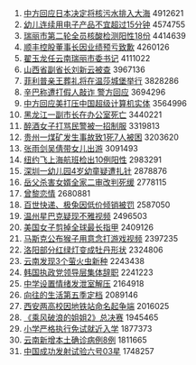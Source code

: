 1. [中方回应日本决定将核污水排入大海](http://www.baidu.com/baidu?cl=3&tn=SE_baiduhomet8_jmjb7mjw&rsv_dl=fyb_top&fr=top1000&wd=%D6%D0%B7%BD%BB%D8%D3%A6%C8%D5%B1%BE%BE%F6%B6%A8%BD%AB%BA%CB%CE%DB%CB%AE%C5%C5%C8%EB%B4%F3%BA%A3) 4912621
1. [幼儿连续用电子产品不宜超过15分钟](http://www.baidu.com/baidu?cl=3&tn=SE_baiduhomet8_jmjb7mjw&rsv_dl=fyb_top&fr=top1000&wd=%D3%D7%B6%F9%C1%AC%D0%F8%D3%C3%B5%E7%D7%D3%B2%FA%C6%B7%B2%BB%D2%CB%B3%AC%B9%FD15%B7%D6%D6%D3) 4574755
1. [瑞丽市第二轮全员核酸检测阳性18份](http://www.baidu.com/baidu?cl=3&tn=SE_baiduhomet8_jmjb7mjw&rsv_dl=fyb_top&fr=top1000&wd=%C8%F0%C0%F6%CA%D0%B5%DA%B6%FE%C2%D6%C8%AB%D4%B1%BA%CB%CB%E1%BC%EC%B2%E2%D1%F4%D0%D418%B7%DD) 4414639
1. [顺丰控股董事长因业绩预亏致歉](http://www.baidu.com/baidu?cl=3&tn=SE_baiduhomet8_jmjb7mjw&rsv_dl=fyb_top&fr=top1000&wd=%CB%B3%B7%E1%BF%D8%B9%C9%B6%AD%CA%C2%B3%A4%D2%F2%D2%B5%BC%A8%D4%A4%BF%F7%D6%C2%C7%B8) 4260126
1. [翟玉龙任云南瑞丽市委书记](http://www.baidu.com/baidu?cl=3&tn=SE_baiduhomet8_jmjb7mjw&rsv_dl=fyb_top&fr=top1000&wd=%B5%D4%D3%F1%C1%FA%C8%CE%D4%C6%C4%CF%C8%F0%C0%F6%CA%D0%CE%AF%CA%E9%BC%C7) 4111022
1. [山西省副省长刘新云被查](http://www.baidu.com/baidu?cl=3&tn=SE_baiduhomet8_jmjb7mjw&rsv_dl=fyb_top&fr=top1000&wd=%C9%BD%CE%F7%CA%A1%B8%B1%CA%A1%B3%A4%C1%F5%D0%C2%D4%C6%B1%BB%B2%E9) 3967136
1. [菲利普亲王葬礼将在温莎城堡举行](http://www.baidu.com/baidu?cl=3&tn=SE_baiduhomet8_jmjb7mjw&rsv_dl=fyb_top&fr=top1000&wd=%B7%C6%C0%FB%C6%D5%C7%D7%CD%F5%D4%E1%C0%F1%BD%AB%D4%DA%CE%C2%C9%AF%B3%C7%B1%A4%BE%D9%D0%D0) 3828286
1. [辛巴称遭打假人敲诈 警方回应](http://www.baidu.com/baidu?cl=3&tn=SE_baiduhomet8_jmjb7mjw&rsv_dl=fyb_top&fr=top1000&wd=%D0%C1%B0%CD%B3%C6%D4%E2%B4%F2%BC%D9%C8%CB%C7%C3%D5%A9%20%BE%AF%B7%BD%BB%D8%D3%A6) 3694296
1. [中方回应美打压中国超级计算机实体](http://www.baidu.com/baidu?cl=3&tn=SE_baiduhomet8_jmjb7mjw&rsv_dl=fyb_top&fr=top1000&wd=%D6%D0%B7%BD%BB%D8%D3%A6%C3%C0%B4%F2%D1%B9%D6%D0%B9%FA%B3%AC%BC%B6%BC%C6%CB%E3%BB%FA%CA%B5%CC%E5) 3564996
1. [黑龙江一副市长在办公室死亡](http://www.baidu.com/baidu?cl=3&tn=SE_baiduhomet8_jmjb7mjw&rsv_dl=fyb_top&fr=top1000&wd=%BA%DA%C1%FA%BD%AD%D2%BB%B8%B1%CA%D0%B3%A4%D4%DA%B0%EC%B9%AB%CA%D2%CB%C0%CD%F6) 3440221
1. [醉酒女子打骂民警被一招制服](http://www.baidu.com/baidu?cl=3&tn=SE_baiduhomet8_jmjb7mjw&rsv_dl=fyb_top&fr=top1000&wd=%D7%ED%BE%C6%C5%AE%D7%D3%B4%F2%C2%EE%C3%F1%BE%AF%B1%BB%D2%BB%D5%D0%D6%C6%B7%FE) 3319813
1. [贵州一煤矿发生事故致1死7人被困](http://www.baidu.com/baidu?cl=3&tn=SE_baiduhomet8_jmjb7mjw&rsv_dl=fyb_top&fr=top1000&wd=%B9%F3%D6%DD%D2%BB%C3%BA%BF%F3%B7%A2%C9%FA%CA%C2%B9%CA%D6%C21%CB%C07%C8%CB%B1%BB%C0%A7) 3203620
1. [张雨剑吴倩带女儿出游](http://www.baidu.com/baidu?cl=3&tn=SE_baiduhomet8_jmjb7mjw&rsv_dl=fyb_top&fr=top1000&wd=%D5%C5%D3%EA%BD%A3%CE%E2%D9%BB%B4%F8%C5%AE%B6%F9%B3%F6%D3%CE) 3091493
1. [纽约飞上海航班检出10例阳性](http://www.baidu.com/baidu?cl=3&tn=SE_baiduhomet8_jmjb7mjw&rsv_dl=fyb_top&fr=top1000&wd=%C5%A6%D4%BC%B7%C9%C9%CF%BA%A3%BA%BD%B0%E0%BC%EC%B3%F610%C0%FD%D1%F4%D0%D4) 2983291
1. [深圳一幼儿园4岁幼童疑遭扎针](http://www.baidu.com/baidu?cl=3&tn=SE_baiduhomet8_jmjb7mjw&rsv_dl=fyb_top&fr=top1000&wd=%C9%EE%DB%DA%D2%BB%D3%D7%B6%F9%D4%B04%CB%EA%D3%D7%CD%AF%D2%C9%D4%E2%D4%FA%D5%EB) 2878876
1. [岳父杀害女婿全家二审改判死缓](http://www.baidu.com/baidu?cl=3&tn=SE_baiduhomet8_jmjb7mjw&rsv_dl=fyb_top&fr=top1000&wd=%D4%C0%B8%B8%C9%B1%BA%A6%C5%AE%D0%F6%C8%AB%BC%D2%B6%FE%C9%F3%B8%C4%C5%D0%CB%C0%BB%BA) 2778115
1. [曾黎恋情](http://www.baidu.com/baidu?cl=3&tn=SE_baiduhomet8_jmjb7mjw&rsv_dl=fyb_top&fr=top1000&wd=%D4%F8%C0%E8%C1%B5%C7%E9) 2680881
1. [百世快递、极兔因低价倾销被罚](http://www.baidu.com/baidu?cl=3&tn=SE_baiduhomet8_jmjb7mjw&rsv_dl=fyb_top&fr=top1000&wd=%B0%D9%CA%C0%BF%EC%B5%DD%A1%A2%BC%AB%CD%C3%D2%F2%B5%CD%BC%DB%C7%E3%CF%FA%B1%BB%B7%A3) 2587050
1. [温州星巴克疑现不雅视频](http://www.baidu.com/baidu?cl=3&tn=SE_baiduhomet8_jmjb7mjw&rsv_dl=fyb_top&fr=top1000&wd=%CE%C2%D6%DD%D0%C7%B0%CD%BF%CB%D2%C9%CF%D6%B2%BB%D1%C5%CA%D3%C6%B5) 2496503
1. [美国女子剪掉全球最长指甲](http://www.baidu.com/baidu?cl=3&tn=SE_baiduhomet8_jmjb7mjw&rsv_dl=fyb_top&fr=top1000&wd=%C3%C0%B9%FA%C5%AE%D7%D3%BC%F4%B5%F4%C8%AB%C7%F2%D7%EE%B3%A4%D6%B8%BC%D7) 2409126
1. [马斯克公布猴子用意念打游戏视频](http://www.baidu.com/baidu?cl=3&tn=SE_baiduhomet8_jmjb7mjw&rsv_dl=fyb_top&fr=top1000&wd=%C2%ED%CB%B9%BF%CB%B9%AB%B2%BC%BA%EF%D7%D3%D3%C3%D2%E2%C4%EE%B4%F2%D3%CE%CF%B7%CA%D3%C6%B5) 2397235
1. [洛阳部分红绿灯变成牡丹形状](http://www.baidu.com/baidu?cl=3&tn=SE_baiduhomet8_jmjb7mjw&rsv_dl=fyb_top&fr=top1000&wd=%C2%E5%D1%F4%B2%BF%B7%D6%BA%EC%C2%CC%B5%C6%B1%E4%B3%C9%C4%B5%B5%A4%D0%CE%D7%B4) 2324806
1. [云南发现3个萤火虫新种](http://www.baidu.com/baidu?cl=3&tn=SE_baiduhomet8_jmjb7mjw&rsv_dl=fyb_top&fr=top1000&wd=%D4%C6%C4%CF%B7%A2%CF%D63%B8%F6%D3%A9%BB%F0%B3%E6%D0%C2%D6%D6) 2243438
1. [韩国执政党领导层集体辞职](http://www.baidu.com/baidu?cl=3&tn=SE_baiduhomet8_jmjb7mjw&rsv_dl=fyb_top&fr=top1000&wd=%BA%AB%B9%FA%D6%B4%D5%FE%B5%B3%C1%EC%B5%BC%B2%E3%BC%AF%CC%E5%B4%C7%D6%B0) 2241223
1. [中学设置情绪发泄室解压](http://www.baidu.com/baidu?cl=3&tn=SE_baiduhomet8_jmjb7mjw&rsv_dl=fyb_top&fr=top1000&wd=%D6%D0%D1%A7%C9%E8%D6%C3%C7%E9%D0%F7%B7%A2%D0%B9%CA%D2%BD%E2%D1%B9) 2164918
1. [向往的生活第五季定档](http://www.baidu.com/baidu?cl=3&tn=SE_baiduhomet8_jmjb7mjw&rsv_dl=fyb_top&fr=top1000&wd=%CF%F2%CD%F9%B5%C4%C9%FA%BB%EE%B5%DA%CE%E5%BC%BE%B6%A8%B5%B5) 2089146
1. [西安两高校因地铁站命名起争端](http://www.baidu.com/baidu?cl=3&tn=SE_baiduhomet8_jmjb7mjw&rsv_dl=fyb_top&fr=top1000&wd=%CE%F7%B0%B2%C1%BD%B8%DF%D0%A3%D2%F2%B5%D8%CC%FA%D5%BE%C3%FC%C3%FB%C6%F0%D5%F9%B6%CB) 2016025
1. [《乘风破浪的姐姐2》总决赛](http://www.baidu.com/baidu?cl=3&tn=SE_baiduhomet8_jmjb7mjw&rsv_dl=fyb_top&fr=top1000&wd=%A1%B6%B3%CB%B7%E7%C6%C6%C0%CB%B5%C4%BD%E3%BD%E32%A1%B7%D7%DC%BE%F6%C8%FC) 1945465
1. [小学严格执行免试就近入学](http://www.baidu.com/baidu?cl=3&tn=SE_baiduhomet8_jmjb7mjw&rsv_dl=fyb_top&fr=top1000&wd=%D0%A1%D1%A7%D1%CF%B8%F1%D6%B4%D0%D0%C3%E2%CA%D4%BE%CD%BD%FC%C8%EB%D1%A7) 1877373
1. [云南新增本土确诊病例8例](http://www.baidu.com/baidu?cl=3&tn=SE_baiduhomet8_jmjb7mjw&rsv_dl=fyb_top&fr=top1000&wd=%D4%C6%C4%CF%D0%C2%D4%F6%B1%BE%CD%C1%C8%B7%D5%EF%B2%A1%C0%FD8%C0%FD) 1811665
1. [中国成功发射试验六号03星](http://www.baidu.com/baidu?cl=3&tn=SE_baiduhomet8_jmjb7mjw&rsv_dl=fyb_top&fr=top1000&wd=%D6%D0%B9%FA%B3%C9%B9%A6%B7%A2%C9%E4%CA%D4%D1%E9%C1%F9%BA%C503%D0%C7) 1748257